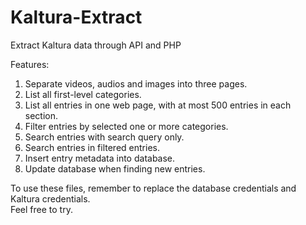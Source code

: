# Kaltura-Extract
Extract Kaltura data through API and PHP

Features:<br>
1. Separate videos, audios and images into three pages.<br>
2. List all first-level categories.<br>
3. List all entries in one web page, with at most 500 entries in each section.<br>
4. Filter entries by selected one or more categories.<br>
5. Search entries with search query only.<br>
6. Search entries in filtered entries.<br>
7. Insert entry metadata into database. <br>
8. Update database when finding new entries. <br>

To use these files, remember to replace the database credentials and Kaltura credentials.  
Feel free to try. 
